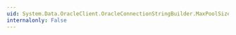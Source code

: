```yaml
---
uid: System.Data.OracleClient.OracleConnectionStringBuilder.MaxPoolSize
internalonly: False
---
```

